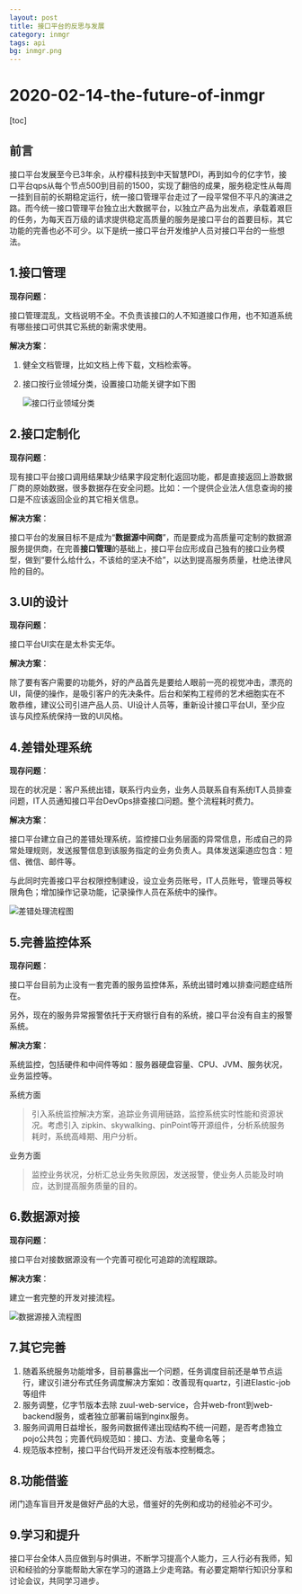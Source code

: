 ```yaml
---
layout: post
title: 接口平台的反思与发展
category: inmgr
tags: api
bg: inmgr.png
---
```


# 2020-02-14-the-future-of-inmgr

\[toc\]

## 前言

接口平台发展至今已3年余，从柠檬科技到中天智慧PDI，再到如今的亿字节，接口平台qps从每个节点500到目前的1500，实现了翻倍的成果，服务稳定性从每周一挂到目前的长期稳定运行，统一接口管理平台走过了一段平常但不平凡的演进之路。而今统一接口管理平台独立出大数据平台，以独立产品为出发点，承载着艰巨的任务，为每天百万级的请求提供稳定高质量的服务是接口平台的首要目标，其它功能的完善也必不可少。以下是统一接口平台开发维护人员对接口平台的一些想法。

## 1.接口管理

**现存问题**：

接口管理混乱，文档说明不全。不负责该接口的人不知道接口作用，也不知道系统有哪些接口可供其它系统的新需求使用。

**解决方案**：

1. 健全文档管理，比如文档上传下载，文档检索等。
2. 接口按行业领域分类，设置接口功能关键字如下图

   ![&#x63A5;&#x53E3;&#x884C;&#x4E1A;&#x9886;&#x57DF;&#x5206;&#x7C7B;](../.gitbook/assets/接口行业领域分类.png)

## 2.接口定制化

**现存问题**：

现有接口平台接口调用结果缺少结果字段定制化返回功能，都是直接返回上游数据厂商的原始数据，很多数据存在安全问题。比如：一个提供企业法人信息查询的接口是不应该返回企业的其它相关信息。

**解决方案**：

接口平台的发展目标不是成为“**数据源中间商**”，而是要成为高质量可定制的数据源服务提供商，在完善**接口管理**的基础上，接口平台应形成自己独有的接口业务模型，做到“要什么给什么，不该给的坚决不给”，以达到提高服务质量，杜绝法律风险的目的。

## 3.UI的设计

**现存问题**：

接口平台UI实在是太朴实无华。

**解决方案**：

除了要有客户需要的功能外，好的产品首先是要给人眼前一亮的视觉冲击，漂亮的UI，简便的操作，是吸引客户的先决条件。后台和架构工程师的艺术细胞实在不敢恭维，建议公司引进产品人员、UI设计人员等，重新设计接口平台UI，至少应该与风控系统保持一致的UI风格。

## 4.差错处理系统

**现存问题**：

现在的状况是：客户系统出错，联系行内业务，业务人员联系自有系统IT人员排查问题，IT人员通知接口平台DevOps排查接口问题。整个流程耗时费力。

**解决方案**：

接口平台建立自己的差错处理系统，监控接口业务层面的异常信息，形成自己的异常处理规则，发送报警信息到该服务指定的业务负责人。具体发送渠道应包含：短信、微信、邮件等。

与此同时完善接口平台权限控制建设，设立业务员账号，IT人员账号，管理员等权限角色；增加操作记录功能，记录操作人员在系统中的操作。

![&#x5DEE;&#x9519;&#x5904;&#x7406;&#x6D41;&#x7A0B;&#x56FE;](../.gitbook/assets/差错处理流程图.png)

## 5.完善监控体系

**现存问题**：

接口平台目前为止没有一套完善的服务监控体系，系统出错时难以排查问题症结所在。

另外，现在的服务异常报警依托于天府银行自有的系统，接口平台没有自主的报警系统。

**解决方案**：

系统监控，包括硬件和中间件等如：服务器硬盘容量、CPU、JVM、服务状况，业务监控等。

系统方面

> 引入系统监控解决方案，追踪业务调用链路，监控系统实时性能和资源状况。考虑引入 zipkin、skywalking、pinPoint等开源组件，分析系统服务耗时，系统高峰期、用户分析。

业务方面

> 监控业务状况，分析汇总业务失败原因，发送报警，使业务人员能及时响应，达到提高服务质量的目的。

## 6.数据源对接

**现存问题**：

接口平台对接数据源没有一个完善可视化可追踪的流程跟踪。

**解决方案**：

建立一套完整的开发对接流程。

![&#x6570;&#x636E;&#x6E90;&#x63A5;&#x5165;&#x6D41;&#x7A0B;&#x56FE;](../.gitbook/assets/数据源接入流程图.png)

## 7.其它完善

1. 随着系统服务功能增多，目前暴露出一个问题，任务调度目前还是单节点运行，建议引进分布式任务调度解决方案如：改善现有quartz，引进Elastic-job等组件
2. 服务调整，亿字节版本去除 zuul-web-service，合并web-front到web-backend服务，或者独立部署前端到nginx服务。
3. 服务间调用日益增长，服务间数据传递出现结构不统一问题，是否考虑独立pojo公共包；完善代码规范如：接口、方法、变量命名等；
4. 规范版本控制，接口平台代码开发还没有版本控制概念。

## 8.功能借鉴

闭门造车盲目开发是做好产品的大忌，借鉴好的先例和成功的经验必不可少。

## 9.学习和提升

接口平台全体人员应做到与时俱进，不断学习提高个人能力，三人行必有我师，知识和经验的分享能帮助大家在学习的道路上少走弯路。有必要定期举行知识分享和讨论会议，共同学习进步。

